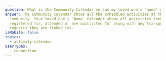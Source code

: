 ```yaml
---
question: What is the Community Calendar versus my loved one's "name" calendar?
answer: The Community Calendar shows all the scheduled activities at the
  Community. Your loved one's 'Name' Calendar shows all activities they have
  registered for, attended or are waitlisted for along with any transportation
  requests they are linked too.
isMobile: false
topics:
  - activity-calendar
userTypes:
  - connection
---
```

